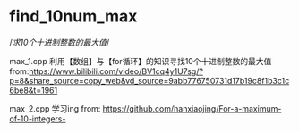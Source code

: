 # find_10num_max
/*求10个十进制整数的最大值*/

max_1.cpp
  利用【数组】与【for循环】的知识寻找10个十进制整数的最大值
    from:https://www.bilibili.com/video/BV1cq4y1U7sg/?p=8&share_source=copy_web&vd_source=9abb776750731d17b19c8f1b3c1c6be8&t=1961
   
max_2.cpp
  学习ing
    from: https://github.com/hanxiaojing/For-a-maximum-of-10-integers-
